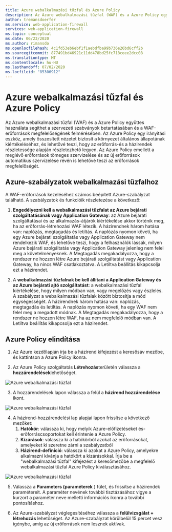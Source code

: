 ```yaml
---
title: Azure webalkalmazási tűzfal és Azure Policy
description: Az Azure webalkalmazási tűzfal (WAF) és a Azure Policy együttes használata segíthet a szervezeti szabványok betartatásában és a WAF-erőforrások megfelelőségének felmérésében
author: tremansdoerfer
ms.service: web-application-firewall
services: web-application-firewall
ms.topic: conceptual
ms.date: 06/23/2020
ms.author: rimansdo
ms.openlocfilehash: 4c1fd53eb6ebf1f1aebdfba99b736e26bd6cff2b
ms.sourcegitcommit: 877491bd46921c11dd478bd25fc718ceee2dcc08
ms.translationtype: MT
ms.contentlocale: hu-HU
ms.lasthandoff: 07/02/2020
ms.locfileid: "85306912"
---
```

# <a name="azure-web-application-firewall-and-azure-policy"></a>Azure webalkalmazási tűzfal és Azure Policy

Az Azure webalkalmazási tűzfal (WAF) és a Azure Policy együttes használata segíthet a szervezeti szabványok betartatásában és a WAF-erőforrások megfelelőségének felmérésében. Az Azure Policy egy irányítási eszköz, amely összesített nézetet biztosít a környezet általános állapotának kiértékeléséhez, és lehetővé teszi, hogy az erőforrás-és a házirendek részletessége alapján részletezhető legyen. Az Azure Policy emellett a meglévő erőforrások tömeges szervizelése és az új erőforrások automatikus szervizelése révén is lehetővé teszi az erőforrások megfelelőségét.

## <a name="azure-policies-for-web-application-firewall"></a>Azure-szabályzatok webalkalmazási tűzfalhoz

A WAF-erőforrások kezeléséhez számos beépített Azure-szabályzat található. A szabályzatok és funkcióik részletezése a következő:

1. **Engedélyezni kell a webalkalmazási tűzfalat az Azure bejárati szolgáltatásának vagy Application Gateway**: az Azure bejárati szolgáltatásai és az alkalmazás-átjárók kiértékelése akkor történik meg, ha az erőforrás-létrehozási WAF létezik. A házirendnek három hatása van: naplózás, megtagadás és letiltás. A naplózás nyomon követi, ha egy Azure bejárati szolgáltatás vagy Application Gateway nem rendelkezik WAF, és lehetővé teszi, hogy a felhasználók lássák, milyen Azure bejárati szolgáltatás vagy Application Gateway jelenleg nem felel meg a követelményeknek. A Megtagadás megakadályozza, hogy a rendszer ne hozzon létre Azure bejárati szolgáltatást vagy Application Gateway, ha nincs WAF csatlakoztatva. A Letiltva beállítás kikapcsolja ezt a házirendet.

2. A **webalkalmazási tűzfalnak be kell állítani a Application Gateway és az Azure bejárati ajtó szolgáltatást**: a webalkalmazási tűzfal kiértékelése, hogy milyen módban van, vagy megelőzés vagy észlelés. A szabályzat a webalkalmazási tűzfalak között biztosítja a mód egységességét. A házirendnek három hatása van: naplózás, megtagadás és letiltás. A naplózás nyomon követi, ha egy WAF nem felel meg a megadott módnak. A Megtagadás megakadályozza, hogy a rendszer ne hozzon létre WAF, ha az nem megfelelő módban van. A Letiltva beállítás kikapcsolja ezt a házirendet.


## <a name="launch-an-azure-policy"></a>Azure Policy elindítása


1.  Az Azure kezdőlapján írja be a házirend kifejezést a keresősáv mezőbe, és kattintson a Azure Policy ikonra.

2.  Az Azure Policy szolgáltatás **Létrehozás**területén válassza a **hozzárendelések**lehetőséget.

![Azure webalkalmazási tűzfal](../media/waf-azure-policy/policy-home.png)

3.  A hozzárendelések lapon válassza a felül a **házirend hozzárendelése** ikont.

![Azure webalkalmazási tűzfal](../media/waf-azure-policy/assign-policy.png)

4.  A házirend-hozzárendelési lap alapjai lapon frissítse a következő mezőket:
    1.  **Hatókör**: válassza ki, hogy melyik Azure-előfizetéseket és-erőforráscsoportokat kell érintenie a Azure Policy.
    2.  **Kizárások**: válassza ki a hatókörből azokat az erőforrásokat, amelyeket ki szeretne zárni a szabályzatból 
    3.  **Házirend-definíció**: válassza ki azokat a Azure Policy, amelyekre alkalmazni kívánja a hatókört a kizárásokkal. Írja be a "webalkalmazási tűzfal" kifejezést a keresőmezőbe a megfelelő webalkalmazási tűzfal Azure Policy kiválasztásához.

![Azure webalkalmazási tűzfal](../media/waf-azure-policy/policy-listings.png)


5.  Válassza a **Parameters (paraméterek** ) fület, és frissítse a házirendek paramétereit. A paraméter nevének további tisztázásához vigye a kurzort a paraméter neve melletti információs ikonra a további pontosításhoz.

6.  Az Azure-szabályzat véglegesítéséhez válassza a **felülvizsgálat + létrehozás** lehetőséget. Az Azure-szabályzat körülbelül 15 percet vesz igénybe, amíg az új erőforrások nem lesznek aktívak.
